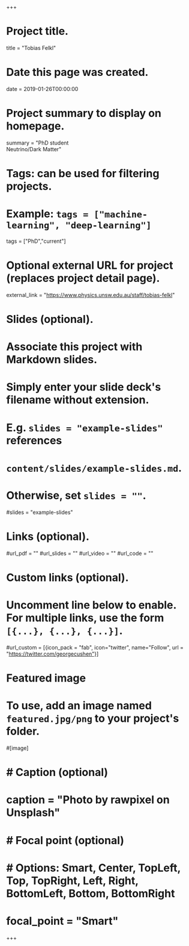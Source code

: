 +++
# Project title.
title = "Tobias Felkl"

# Date this page was created.
date = 2019-01-26T00:00:00

# Project summary to display on homepage.
summary = "PhD student<br/>Neutrino/Dark Matter"

# Tags: can be used for filtering projects.
# Example: `tags = ["machine-learning", "deep-learning"]`
tags = ["PhD","current"]

# Optional external URL for project (replaces project detail page).
external_link = "https://www.physics.unsw.edu.au/staff/tobias-felkl"

# Slides (optional).
#   Associate this project with Markdown slides.
#   Simply enter your slide deck's filename without extension.
#   E.g. `slides = "example-slides"` references 
#   `content/slides/example-slides.md`.
#   Otherwise, set `slides = ""`.
#slides = "example-slides"

# Links (optional).
#url_pdf = ""
#url_slides = ""
#url_video = ""
#url_code = ""

# Custom links (optional).
#   Uncomment line below to enable. For multiple links, use the form `[{...}, {...}, {...}]`.
#url_custom = [{icon_pack = "fab", icon="twitter", name="Follow", url = "https://twitter.com/georgecushen"}]

# Featured image
# To use, add an image named `featured.jpg/png` to your project's folder. 
#[image]
#  # Caption (optional)
#  caption = "Photo by rawpixel on Unsplash"
#  
#  # Focal point (optional)
#  # Options: Smart, Center, TopLeft, Top, TopRight, Left, Right, BottomLeft, Bottom, BottomRight
#  focal_point = "Smart"
+++


